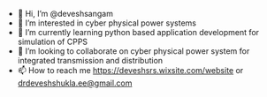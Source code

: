 - 👋 Hi, I’m @deveshsangam
- 👀 I’m interested in cyber physical power systems
- 🌱 I’m currently learning python based application development for simulation of CPPS
- 💞️ I’m looking to collaborate on cyber physical power system for integrated transmission and distribution
- 📫 How to reach me https://deveshsrs.wixsite.com/website or drdeveshshukla.ee@gmail.com

<!---
deveshsangam/deveshsangam is a ✨ special ✨ repository because its `README.md` (this file) appears on your GitHub profile.
You can click the Preview link to take a look at your changes.
--->
